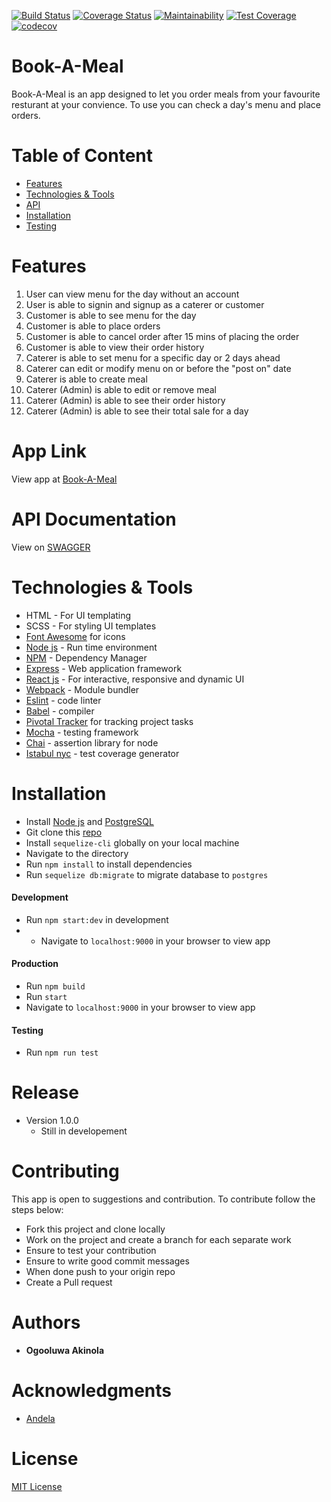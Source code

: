 
[![Build Status](https://travis-ci.org/rovilay/Book-A-Meal.svg?branch=develop)](https://travis-ci.org/rovilay/Book-A-Meal)
[![Coverage Status](https://coveralls.io/repos/github/rovilay/Book-A-Meal/badge.svg?branch=develop)](https://coveralls.io/github/rovilay/Book-A-Meal?branch=develop)
[![Maintainability](https://api.codeclimate.com/v1/badges/636939475b3c8d1d52c7/maintainability)](https://codeclimate.com/github/rovilay/Book-A-Meal/maintainability)
[![Test Coverage](https://api.codeclimate.com/v1/badges/636939475b3c8d1d52c7/test_coverage)](https://codeclimate.com/github/rovilay/Book-A-Meal/test_coverage)
[![codecov](https://codecov.io/gh/rovilay/Book-A-Meal/branch/develop/graph/badge.svg)](https://codecov.io/gh/rovilay/Book-A-Meal)

# Book-A-Meal
Book-A-Meal is an app designed to let you order meals from your favourite resturant at your convience. To use you can check a day's menu and place orders.

# Table of Content
* [Features](features)
* [Technologies & Tools](#technologies-&-tools)
* [API](#api-documentation)
* [Installation](#installation)
* [Testing](#testing)

# Features
1. User can view menu for the day without an account
2. User is able to signin and signup as a caterer or customer
3. Customer is able to see menu for the day
4. Customer is able to place orders
5. Customer is able to cancel order after 15 mins of placing the order
6. Customer is able to view their order history
7. Caterer is able to set menu for a specific day or 2 days ahead
8. Caterer can edit or modify menu on or before the "post on" date
9. Caterer is able to create meal
10. Caterer (Admin) is able to edit or remove meal
11. Caterer (Admin) is able to see their order history
12. Caterer (Admin) is able to see their total sale for a day

# App Link
View app at [Book-A-Meal](https://book-me-a-meal.herokuapp.com/)

# API Documentation
View on [SWAGGER](https://book-me-a-meal.herokuapp.com/api/v1/api-docs)


# Technologies & Tools
* HTML - For UI templating
* SCSS - For styling UI templates
* [Font Awesome](https://fontawesome.com/) for icons
* [Node js](https://nodejs.org/en/) - Run time environment
* [NPM](https://www.npmjs.com/) - Dependency Manager
* [Express](https://expressjs.com/) - Web application framework
* [React js](https://reactjs.org/) - For interactive, responsive and dynamic UI
* [Webpack](https://webpack.js.org/) - Module bundler
* [Eslint](https://eslint.org/) - code linter
* [Babel](http://babeljs.io/) - compiler
* [Pivotal Tracker](https://www.pivotaltracker.com/n/projects/2165680) for tracking project tasks
* [Mocha](https://mochajs.org/) - testing framework
* [Chai](http://www.chaijs.com/) - assertion library for node
* [Istabul nyc](https://istanbul.js.org/) - test coverage generator

# Installation
* Install [Node js](https://nodejs.org/en/) and [PostgreSQL](https://www.postgresql.org/)
* Git clone this [repo](https://github.com/rovilay/Book-A-Meal.git)
* Install ```sequelize-cli``` globally on your local machine
* Navigate to the directory
* Run ```npm install``` to install dependencies
* Run ```sequelize db:migrate``` to migrate database to ```postgres```

#### Development
* Run ```npm start:dev``` in development
* * Navigate to ```localhost:9000``` in your browser to view app

#### Production
* Run ```npm build```
* Run ```start```
* Navigate to ```localhost:9000``` in your browser to view app

#### Testing
* Run ```npm run test```


# Release
* Version 1.0.0
  * Still in developement

# Contributing
This app is open to suggestions and contribution. To contribute follow the steps below:
* Fork this project and clone locally
* Work on the project and create a branch for each separate work
* Ensure to test your contribution
* Ensure to write good commit messages
* When done push to your origin repo
* Create a Pull request

# Authors
* **Ogooluwa Akinola**

# Acknowledgments
* [Andela](https://andela.com/)

# License
  [MIT License](https://opensource.org/licenses/MIT)
